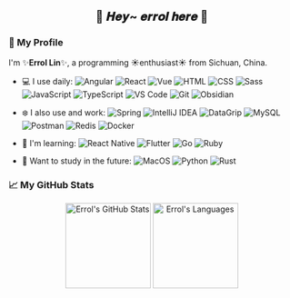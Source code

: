 <!--
**errollin/errollin** is a ✨ _special_ ✨ repository because its `README.md` (this file) appears on your GitHub profile.

Here are some ideas to get you started:

- 🔭 I’m currently working on ...
- 🌱 I’m currently learning ...
- 👯 I’m looking to collaborate on ...
- 🤔 I’m looking for help with ...
- 💬 Ask me about ...
- 📫 How to reach me: ...
- 😄 Pronouns: ...
- ⚡ Fun fact: ...
-->

<h2 align="center">
  🌸 𝑯𝒆𝒚~ 𝒆𝒓𝒓𝒐𝒍 𝒉𝒆𝒓𝒆 🌸
</h2>

### 🍁 My Profile

I'm ✨**Errol Lin**✨, a programming ☀️enthusiast☀️ from Sichuan, China.

- 💻 I use daily:
  ![Angular](https://img.shields.io/badge/Angular%20-e61b2e.svg?logo=angular&logoColor=ffffff)
  ![React](https://img.shields.io/badge/React%20-ffffff.svg?logo=react&logoColor=087ea4)
  ![Vue](https://img.shields.io/badge/Vue%20-155f3e.svg?logo=vue.js&logoColor=42b883)
  ![HTML](https://img.shields.io/badge/HTML%20-e34f26.svg?logo=html5&logoColor=ffffff)
  ![CSS](https://img.shields.io/badge/CSS%20-%231572B6.svg?logo=css3&logoColor=ffffff)
  ![Sass](https://img.shields.io/badge/Sass%20-eb488b.svg?logo=sass&logoColor=ffffff)
  ![JavaScript](https://img.shields.io/badge/JavaScript%20-%23f7df1e.svg?logo=javascript&logoColor=000000)
  ![TypeScript](https://img.shields.io/badge/TypeScript%20-ffffff.svg?logo=typescript&logoColor=007acc)
  ![VS Code](https://img.shields.io/badge/VS%20Code-007ACC.svg?logo=visual-studio-code&logoColor=ffffff)
  ![Git](https://img.shields.io/badge/Git%20-f0efe7.svg?logo=git&logoColor=e34f26)
  ![Obsidian](https://img.shields.io/badge/Obsidian-000000.svg?logo=obsidian&logoColor=842cea)
  
- ❄️ I also use and work:
  ![Spring](https://img.shields.io/badge/Spring%20-42b883.svg?logo=spring&logoColor=ffffff)
  ![IntelliJ IDEA](https://img.shields.io/badge/Intellij%20Idea%20-1F90EF.svg?logo=intellijidea&logoColor=ffffff)
  ![DataGrip](https://img.shields.io/badge/DataGrip-2edc84.svg?logo=datagrip&logoColor=ffffff)
  ![MySQL](https://img.shields.io/badge/MySQL-%234479A1.svg?logo=mysql&logoColor=ffffff)
  ![Postman](https://img.shields.io/badge/Postman-ff6c37?logo=postman&logoColor=ffffff)
  ![Redis](https://img.shields.io/badge/Redis-cf2e2e.svg?logo=redis&logoColor=ffffff)
  ![Docker](https://img.shields.io/badge/Docker-1d63ed?logo=docker&logoColor=ffffff)

- 🌱 I'm learning: 
  ![React Native](https://img.shields.io/badge/React%20Native%20-242526.svg?logo=react&logoColor=61dafb)
  ![Flutter](https://img.shields.io/badge/Flutter%20-ffffff.svg?logo=flutter&logoColor=61dafb)
  ![Go](https://img.shields.io/badge/Go%20-5dc9e2.svg?logo=go&logoColor=ffffff)
  ![Ruby](https://img.shields.io/badge/Ruby%20-ffffff.svg?logo=ruby&logoColor=cc342d)
  
- 💖 Want to study in the future:
  ![MacOS](https://img.shields.io/badge/MacOS-333333?logo=apple&logoColor=ffffff)
  ![Python](https://img.shields.io/badge/Python%20-2b5b84.svg?logo=python&logoColor=ffffff)
  ![Rust](https://img.shields.io/badge/Rust%20-ffffff.svg?logo=rust&logoColor=000000)

### 📈 My GitHub Stats

<div align="center">
    <img height="150px" src="https://github-readme-stats.vercel.app/api?username=errollin&theme=omni&hide_border=true&card_width=500&show_icons=true" alt="Errol's GitHub Stats">
    <img height="150px" src="https://github-readme-stats.vercel.app/api/top-langs?username=errollin&theme=omni&hide_border=true&card_width=500&layout=compact&langs_count=8&size_weight=0.5&count_weight=0.5" alt="Errol's Languages">
</div>

